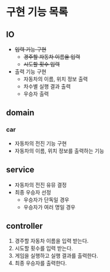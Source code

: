 # 구현 기능 목록
## IO
- ~~입력 기능 구현~~
  - ~~경주할 자동차 이름을 입력~~
  - ~~시도할 횟수 입력~~
- 출력 기능 구현
  - 자동차의 이름, 위치 정보 출력
  - 차수별 실행 결과 출력
  - 우승자 출력

## domain
### car
  - 자동차의 전진 기능 구현
  - 자동차의 이름, 위치 정보를 출력하는 기능

## service
- 자동차의 전진 유뮤 결정
- 최종 우승자 선정
   - 우승자가 단독일 경우
   - 우승자가 여러 명일 경우

## controller
1. 경주할 자동차 이름을 입력 받는다.
2. 시도할 횟수를 입력 받는다.
3. 게임을 실행하고 실행 결과를 출력한다.
4. 최종 우승자를 출력한다.
